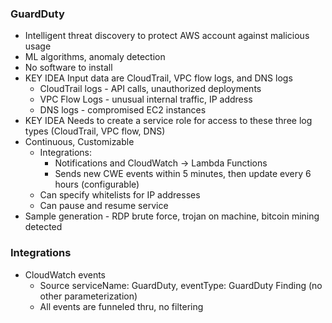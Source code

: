 ### GuardDuty
- Intelligent threat discovery to protect AWS account against malicious usage
- ML algorithms, anomaly detection
- No software to install
- KEY IDEA Input data are CloudTrail, VPC flow logs, and DNS logs
  - CloudTrail logs - API calls, unauthorized deployments
  - VPC Flow Logs - unusual internal traffic, IP address
  - DNS logs - compromised EC2 instances
- KEY IDEA Needs to create a service role for access to these three log types (CloudTrail, VPC flow, DNS)
- Continuous, Customizable
  - Integrations: 
    - Notifications and CloudWatch -> Lambda Functions
    - Sends new CWE events within 5 minutes, then update every 6 hours (configurable)
  - Can specify whitelists for IP addresses
  - Can pause and resume service
- Sample generation - RDP brute force, trojan on machine, bitcoin mining detected

### Integrations
- CloudWatch events
  - Source serviceName: GuardDuty, eventType: GuardDuty Finding (no other parameterization)
  - All events are funneled thru, no filtering
  